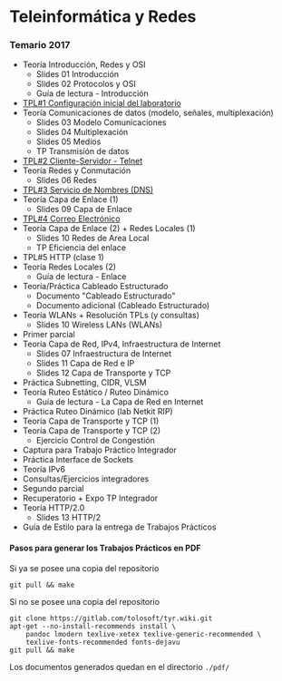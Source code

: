 Teleinformática y Redes
=======================

### Temario 2017

- Teoría Introducción, Redes y OSI
  - Slides 01 Introducción
  - Slides 02 Protocolos y OSI
  - Guía de lectura - Introducción
- [TPL#1 Configuración inicial del laboratorio](./tpl1-configuracion)
- Teoría Comunicaciones de datos (modelo, señales, multiplexación)
  - Slides 03 Modelo Comunicaciones
  - Slides 04 Multiplexación
  - Slides 05 Medios
  - TP Transmisión de datos
- [TPL#2 Cliente-Servidor - Telnet](./tpl2-telnet)
- Teoría Redes y Conmutación
  - Slides 06 Redes
- [TPL#3 Servicio de Nombres (DNS)](./tpl3-dns)
- Teoría Capa de Enlace (1)
  - Slides 09 Capa de Enlace
- [TPL#4 Correo Electrónico](./tpl4-correo-electronico)
- Teoría Capa de Enlace (2) + Redes Locales (1)
  - Slides 10 Redes de Area Local
  - TP Eficiencia del enlace
- TPL#5 HTTP (clase 1)
- Teoría Redes Locales (2)
  - Guía de lectura - Enlace
- Teoría/Práctica Cableado Estructurado
  - Documento "Cableado Estructurado"
  - Documento adicional (Cableado Estructurado)
- Teoría WLANs + Resolución TPLs (y consultas)
  - Slides 10 Wireless LANs (WLANs)
- Primer parcial
- Teoría Capa de Red, IPv4, Infraestructura de Internet
  - Slides 07 Infraestructura de Internet
  - Slides 11 Capa de Red e IP
  - Slides 12 Capa de Transporte y TCP
- Práctica Subnetting, CIDR, VLSM
- Teoría Ruteo Estático / Ruteo Dinámico
  - Guía de lectura - La Capa de Red en Internet
- Práctica Ruteo Dinámico (lab Netkit RIP)
- Teoría Capa de Transporte y TCP (1)
- Teoría Capa de Transporte y TCP (2)
  - Ejercicio Control de Congestión
- Captura para Trabajo Práctico Integrador
- Práctica Interface de Sockets
- Teoría IPv6
- Consultas/Ejercicios integradores
- Segundo parcial
- Recuperatorio + Expo TP Integrador
- Teoría HTTP/2.0
  - Slides 13 HTTP/2
- Guía de Estilo para la entrega de Trabajos Prácticos


#### Pasos para generar los Trabajos Prácticos en PDF

Si ya se posee una copia del repositorio

    git pull && make

Si no se posee una copia del repositorio

    git clone https://gitlab.com/tolosoft/tyr.wiki.git
    apt-get --no-install-recommends install \
        pandoc lmodern texlive-xetex texlive-generic-recommended \
        texlive-fonts-recommended fonts-dejavu
    git pull && make

Los documentos generados quedan en el directorio `./pdf/`

